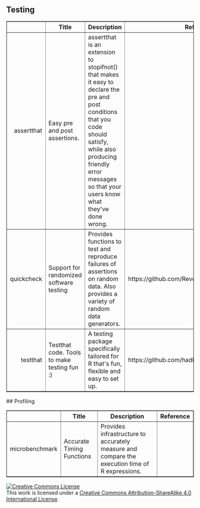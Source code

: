




## Testing
<!-- html table generated in R 3.1.2 by xtable 1.7-4 package -->
<!-- Sat Jan 24 15:03:19 2015 -->
<table border=1>
<tr> <th>  </th> <th> Title </th> <th> Description </th> <th> Reference </th>  </tr>
  <tr> <td align="right"> assertthat </td> <td> Easy pre and post assertions. </td> <td> assertthat is an extension to stopifnot() that makes it
    easy to declare the pre and post conditions that you code should
    satisfy, while also producing friendly error messages so that your
    users know what they've done wrong. </td> <td>  </td> </tr>
  <tr> <td align="right"> quickcheck </td> <td> Support for randomized software testing </td> <td> Provides functions to test and reproduce failures of assertions on random data. Also provides a variety of random data generators.  </td> <td> https://github.com/RevolutionAnalytics/quickcheck </td> </tr>
  <tr> <td align="right"> testthat </td> <td> Testthat code. Tools to make testing fun :) </td> <td> A testing package specifically tailored for R
    that's fun, flexible and easy to set up. </td> <td> https://github.com/hadley/testthat </td> </tr>
   <a name=viewname></a>
</table>
## Profiling
<!-- html table generated in R 3.1.2 by xtable 1.7-4 package -->
<!-- Sat Jan 24 15:03:19 2015 -->
<table border=1>
<tr> <th>  </th> <th> Title </th> <th> Description </th> <th> Reference </th>  </tr>
  <tr> <td align="right"> microbenchmark </td> <td> Accurate Timing Functions </td> <td> Provides infrastructure to accurately measure and compare
        the execution time of R expressions. </td> <td>  </td> </tr>
   <a name=viewname></a>
</table>



<a rel="license" href="http://creativecommons.org/licenses/by-sa/4.0/"><img alt="Creative Commons License" style="border-width:0" src="https://i.creativecommons.org/l/by-sa/4.0/80x15.png" /></a><br />This work is licensed under a <a rel="license" href="http://creativecommons.org/licenses/by-sa/4.0/">Creative Commons Attribution-ShareAlike 4.0 International License</a>.

